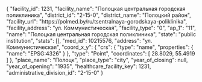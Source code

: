 {
    "facility_id": 1231,
    "facility_name": "Полоцкая центральная городская поликлиника",
    "district_id": "2-15-0",
    "district_name": "Полоцкий район",
    "facility_url": "https:\/\/polmed.by\/ru\/tsentralnaya-gorodskaya-poliklinika",
    "facility_address": "ул. Коммунистическая",
    "facility_type": "0",
    "ap_1": "11",
    "name": "Полоцкая центральная городская поликлиника",
    "state": "public institution",
    "stats": [],
    "med_id": 10215576,
    "address": "ул. Коммунистическая",
    "coord_x_y": {
        "crs": {
            "type": "name",
            "properties": {
                "name": "EPSG:4326"
            }
        },
        "type": "Point",
        "coordinates": [
            28.8029,
            55.4919
        ]
    },
    "place_name": "Полоцк",
    "place_type": "city",
    "year_of_closing": null,
    "year_of_opening": "1935",
    "healthcare_facility_key": 1231,
    "administrative_division_id": "2-15-0"
}